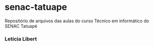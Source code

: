 # senac-tatuape
Repositório de arquivos das aulas do curso Técnico em informático do SENAC Tatuapé

### Letícia Libert
